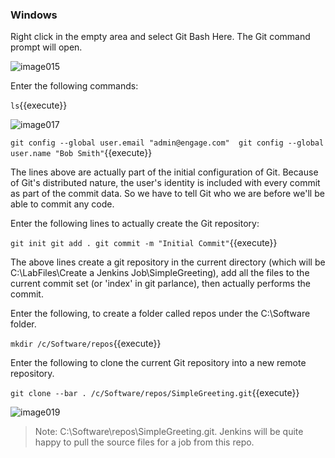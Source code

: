 ### Windows
 
Right click in the empty area and select Git Bash Here. The Git command prompt will open.

![image015](https://user-images.githubusercontent.com/558905/37422363-77b63ec8-2791-11e8-866f-7984ad0c658f.png)

Enter the following commands:

`ls`{{execute}}

![image017](https://user-images.githubusercontent.com/558905/37422365-77ded9b4-2791-11e8-8ea9-737c75c92fe1.png)

`git config --global user.email "admin@engage.com" 
git config --global user.name "Bob Smith"`{{execute}}

The lines above are actually part of the initial configuration of Git. Because of Git's distributed nature, the user's identity is included with every commit as part of the commit data. So we have to tell Git who we are before we'll be able to commit any code.

Enter the following lines to actually create the Git repository:

`git init git add .
git commit -m "Initial Commit"`{{execute}}
	
The above lines create a git repository in the current directory (which will be C:\LabFiles\Create a Jenkins Job\SimpleGreeting), add all the files to the current commit set (or 'index' in git parlance), then actually performs the commit.

Enter the following, to create a folder called repos under the C:\Software folder.

`mkdir /c/Software/repos`{{execute}}
	
Enter the following to clone the current Git repository into a new remote repository.

`git clone --bar . /c/Software/repos/SimpleGreeting.git`{{execute}}

![image019](https://user-images.githubusercontent.com/558905/37422368-77fbcce0-2791-11e8-8ce7-a5f433cc769e.png)

>Note: C:\Software\repos\SimpleGreeting.git. Jenkins will be quite happy to pull the source files for a job from this repo.
